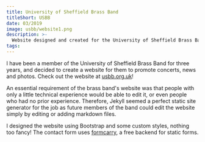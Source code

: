 ```yaml
---
title: University of Sheffield Brass Band
titleShort: USBB
date: 03/2019
image: usbb/website1.png
description: >-
  Website designed and created for the University of Sheffield Brass Band, of which I am a proud member. Uses Jekyll for easy content management.
tags:
---
```


I have been a member of the University of Sheffield Brass Band for three years, and decided to create a website for them to promote concerts, news and photos. Check out the website at [usbb.org.uk](https://usbb.org.uk)!

<lazy-image src="usbb/website2.png" alt="Screenshot of the home page of USBB's website" />

An essential requirement of the brass band's website was that people with only a little technical experience would be able to edit it, or even people who had no prior experience. Therefore, Jekyll seemed a perfect static site generator for the job as future members of the band could edit the website simply by editing or adding markdown files.

I designed the website using Bootstrap and some custom styles, nothing too fancy! The contact form uses [formcarry](https://formcarry.com), a free backend for static forms.

<lazy-image src="usbb/website3.png" alt="Screenshot of the concerts page of USBB's website" />
<lazy-image src="usbb/website4.png" alt="Screenshot of the contact page of USBB's website" />